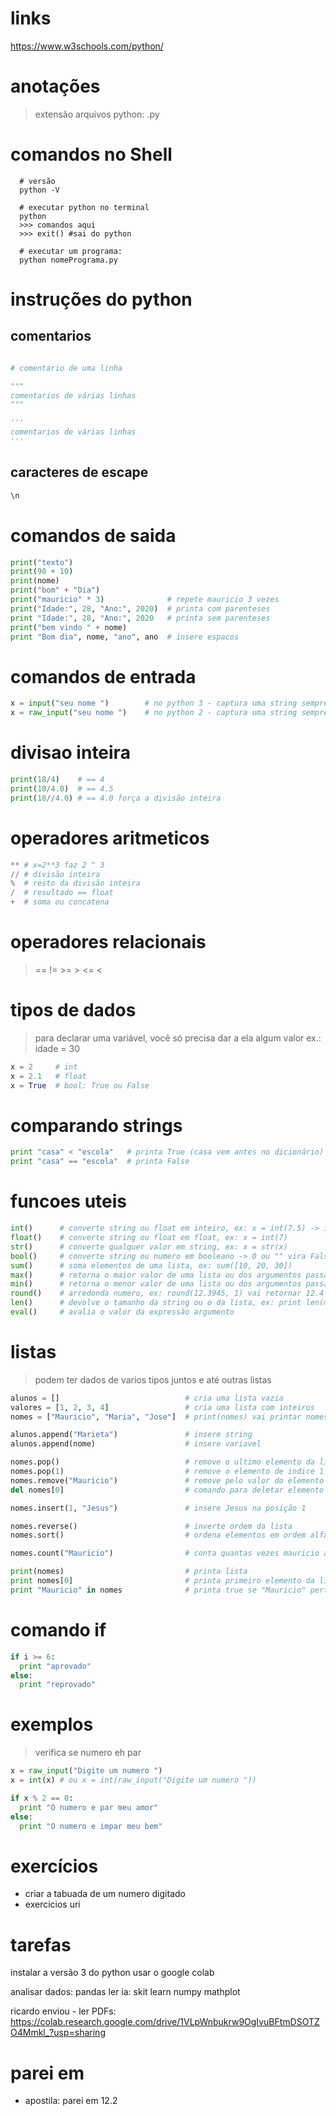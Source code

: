 # links 

https://www.w3schools.com/python/

# anotações

>  extensão arquivos python: .py

# comandos no Shell

~~~shell
  # versão
  python -V

  # executar python no terminal
  python
  >>> comandos aqui
  >>> exit() #sai do python

  # executar um programa:
  python nomePrograma.py      
~~~



# instruções do python

## comentarios

~~~python

# comentario de uma linha

"""
comentarios de várias linhas
"""

'''
comentarios de várias linhas
'''
~~~

## caracteres de escape

~~~python
\n
~~~

# comandos de saida

~~~python
print("texto")
print(90 + 10)
print(nome)      
print("bom" + "Dia")
print("mauricio" * 3)              # repete mauricio 3 vezes
print("Idade:", 28, "Ano:", 2020)  # printa com parenteses
print "Idade:", 28, "Ano:", 2020   # printa sem parenteses
print("bem vindo " + nome)
print "Bom dia", nome, "ano", ano  # insere espacos
~~~

# comandos de entrada

~~~python
x = input("seu nome ")        # no python 3 - captura uma string sempre
x = raw_input("seu nome ")    # no python 2 - captura uma string sempre
~~~

# divisao inteira

~~~python
print(18/4)    # == 4
print(18/4.0)  # == 4.5
print(18//4.0) # == 4.0 força a divisão inteira
~~~

# operadores aritmeticos

~~~python
** # x=2**3 faz 2 ^ 3
// # divisão inteira
%  # resto da divisão inteira
/  # resultado == float
+  # soma ou concatena
~~~

# operadores relacionais
> ==  !=  >=  >  <=  <


# tipos de dados

> para declarar uma variável, você só precisa dar a ela algum valor
> ex.: idade = 30

~~~python
x = 2     # int
x = 2.1   # float
x = True  # bool: True ou False
~~~


# comparando strings

~~~python
print "casa" < "escola"   # printa True (casa vem antes no dicionário)
print "casa" == "escola"  # printa False
~~~



# funcoes uteis

~~~python
int()      # converte string ou float em inteiro, ex: x = int(7.5) -> irá truncar
float()    # converte string ou float em float, ex: x = int(7)
str()      # converte qualquer valor em string, ex: x = str(x)
bool()     # converte string ou numero em booleano -> 0 ou "" vira False. O resto é True
sum()      # soma elementos de uma lista, ex: sum([10, 20, 30])
max()      # retorna o maior valor de uma lista ou dos argumentos passados, ex: max(10, 2, 4, 100)
min()      # retorna o menor valor de uma lista ou dos argumentos passados
round()    # arredonda numero, ex: round(12.3945, 1) vai retornar 12.4
len()      # devolve o tamanho da string ou o da lista, ex: print len(minhaLista)
eval()     # avalia o valor da expressão argumento
~~~

# listas 

> podem ter dados de varios tipos juntos e até outras listas

~~~python
alunos = []                            # cria uma lista vazia
valores = [1, 2, 3, 4]                 # cria uma lista com inteiros
nomes = ["Mauricio", "Maria", "Jose"]  # print(nomes) vai printar nomes com colchetes

alunos.append("Marieta")               # insere string
alunos.append(nome)                    # insere variavel

nomes.pop()                            # remove o ultimo elemento da lista
nomes.pop(1)                           # remove o elemento de indice 1 da lista
nomes.remove("Mauricio")               # remove pelo valor do elemento
del nomes[0]                           # comando para deletar elemento da lista - apaga variáveis quaisquer

nomes.insert(1, "Jesus")               # insere Jesus na posição 1

nomes.reverse()                        # inverte ordem da lista
nomes.sort()                           # ordena elementos em ordem alfabetica / numerica

nomes.count("Mauricio")                # conta quantas vezes mauricio aparece na lista

print(nomes)                           # printa lista
print nomes[0]                         # printa primeiro elemento da lista
print "Mauricio" in nomes              # printa true se "Mauricio" pertencer à lista nomes - in é um operador!
~~~

# comando if

~~~python
if i >= 6:
  print "aprovado"
else:
  print "reprovado"
~~~




# exemplos

> verifica se numero eh par
~~~python
x = raw_input("Digite um numero ")
x = int(x) # ou x = int(raw_input("Digite um numero "))

if x % 2 == 0:
  print "O numero e par meu amor"
else:
  print "O numero e impar meu bem"
~~~


# exercícios

- criar a tabuada de um numero digitado
- exercicios uri


# tarefas

  instalar a versão 3 do python
  usar o google colab

  analisar dados: pandas
  ler ia: skit learn
  numpy
  mathplot

  ricardo enviou - ler PDFs:
    https://colab.research.google.com/drive/1VLpWnbukrw9OgIvuBFtmDSOTZO4Mmkl_?usp=sharing

# parei em

- apostila: parei em 12.2










